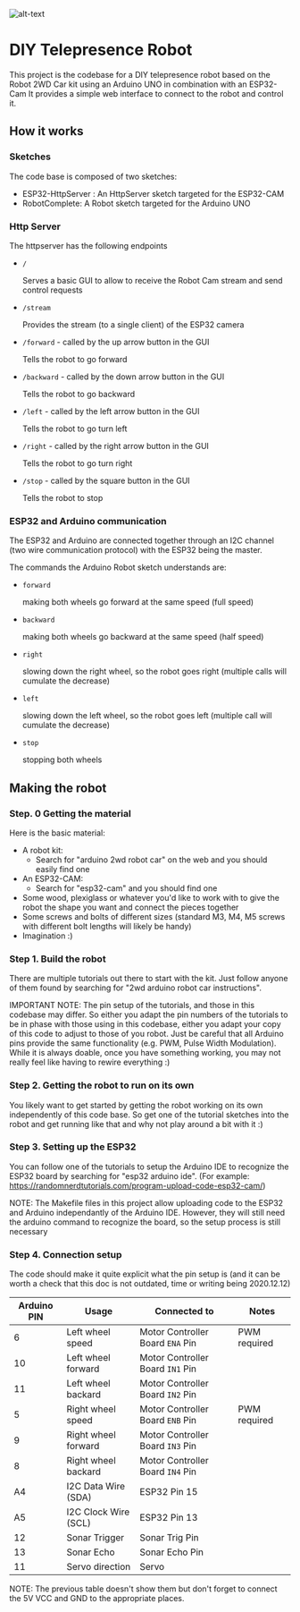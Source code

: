 ![alt-text](https://repository-images.githubusercontent.com/320909227/d9cbbb00-3cca-11eb-8cd5-e20b52caeab4)

# DIY Telepresence Robot

This project is the codebase for a DIY telepresence robot based on the Robot 2WD Car kit using an Arduino UNO in combination with an ESP32-Cam
It provides a simple web interface to connect to the robot and control it.

## How it works

### Sketches

The code base is composed of two sketches:
* ESP32-HttpServer : An HttpServer sketch targeted for the ESP32-CAM
* RobotComplete: A Robot sketch targeted for the Arduino UNO 

### Http Server

The httpserver has the following endpoints
* `/`
  
    Serves a basic GUI to allow to receive the Robot Cam stream and send control requests
  
* `/stream`
  
  Provides the stream (to a single client) of the ESP32 camera

* `/forward` - called by the up arrow button in the GUI

  Tells the robot to go forward

* `/backward` - called by the down arrow button in the GUI

  Tells the robot to go backward

* `/left` - called by the left arrow button in the GUI

  Tells the robot to go turn left

* `/right` - called by the right arrow button in the GUI

  Tells the robot to go turn right


* `/stop` - called by the square button in the GUI

  Tells the robot to stop

### ESP32 and Arduino communication

The ESP32 and Arduino are connected together through an I2C channel (two wire communication protocol) with the ESP32 being the master.

The commands the Arduino Robot sketch understands are:

* `forward`
  
    making both wheels go forward at the same speed (full speed)
  
* `backward`
    
    making both wheels go backward at the same speed (half speed)
  
* `right`
  
    slowing down the right wheel, so the robot goes right (multiple calls will cumulate the decrease)

* `left`
  
    slowing down the left wheel, so the robot goes left (multiple call will cumulate the decrease)
  
* `stop`        

    stopping both wheels

## Making the robot

### Step. 0 Getting the material

Here is the basic material:

* A robot kit:
    * Search for "arduino 2wd robot car" on the web and you should easily find one
* An ESP32-CAM:
    * Search for "esp32-cam" and you should find one
* Some wood, plexiglass or whatever you'd like to work with to give the robot the shape you want and connect the pieces together
* Some screws and bolts of different sizes (standard M3, M4, M5 screws with different bolt lengths will likely be handy)
* Imagination :)

### Step 1. Build the robot

There are multiple tutorials out there to start with the kit. Just follow anyone of them found by searching for "2wd arduino robot car instructions".

IMPORTANT NOTE: The pin setup of the tutorials, and those in this codebase may differ. So either you adapt the pin numbers of the tutorials to be in phase with those using in this codebase, either you adapt your copy of this code to adjust to those of you robot. Just be careful that all Arduino pins provide the same functionality (e.g. PWM, Pulse Width Modulation). While it is always doable, once you have something working, you may not really feel like having to rewire everything :)

### Step 2. Getting the robot to run on its own

You likely want to get started by getting the robot working on its own independently of this code base. So get one of the tutorial sketches into the robot and get running like that and why not play around a bit with it :)

### Step 3. Setting up the ESP32

You can follow one of the tutorials to setup the Arduino IDE to recognize the ESP32 board by searching for "esp32 arduino ide". (For example: https://randomnerdtutorials.com/program-upload-code-esp32-cam/)

NOTE: The Makefile files in this project allow uploading code to the ESP32 and Arduino independantly of the Arduino IDE. However, they will still need the arduino command to recognize the board, so the setup process is still necessary

### Step 4. Connection setup

The code should make it quite explicit what the pin setup is (and it can be worth a check that this doc is not outdated, time or writing being 2020.12.12)

| Arduino PIN | Usage                 | Connected to                      | Notes           |
|-------------|-----------------------|-----------------------------------|-----------------| 
| 6           | Left wheel speed      | Motor Controller Board `ENA` Pin  | PWM required   |
| 10          | Left wheel forward    | Motor Controller Board `IN1` Pin  | |
| 11          | Left wheel backard    | Motor Controller Board `IN2` Pin  | |
| 5           | Right wheel speed     | Motor Controller Board `ENB` Pin  | PWM required   |
| 9           | Right wheel forward   | Motor Controller Board `IN3` Pin  | |
| 8           | Right wheel backard   | Motor Controller Board `IN4` Pin  | |
| A4          | I2C Data Wire (SDA)   | ESP32 Pin 15                      | |
| A5          | I2C Clock Wire (SCL)  | ESP32 Pin 13                      | |
| 12          | Sonar Trigger         | Sonar Trig Pin                    | |
| 13          | Sonar Echo            | Sonar Echo Pin                    | |
| 11          | Servo direction       | Servo                             | |

NOTE: The previous table doesn't show them but don't forget to connect the 5V VCC and GND to the appropriate places.




